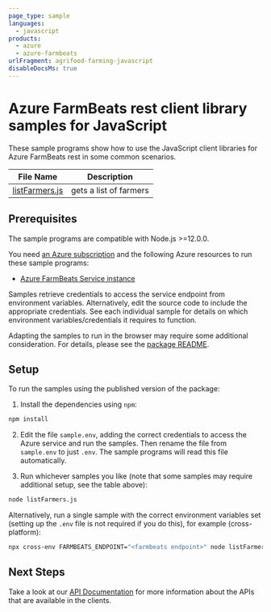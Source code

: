 ```yaml
---
page_type: sample
languages:
  - javascript
products:
  - azure
  - azure-farmbeats
urlFragment: agrifood-farming-javascript
disableDocsMs: true
---
```


# Azure FarmBeats rest client library samples for JavaScript

These sample programs show how to use the JavaScript client libraries for Azure FarmBeats rest in some common scenarios.

| **File Name**                 | **Description**        |
| ----------------------------- | ---------------------- |
| [listFarmers.js][listfarmers] | gets a list of farmers |

## Prerequisites

The sample programs are compatible with Node.js >=12.0.0.

You need [an Azure subscription][freesub] and the following Azure resources to run these sample programs:

- [Azure FarmBeats Service instance][createinstance_azurefarmbeatsserviceinstance]

Samples retrieve credentials to access the service endpoint from environment variables. Alternatively, edit the source code to include the appropriate credentials. See each individual sample for details on which environment variables/credentials it requires to function.

Adapting the samples to run in the browser may require some additional consideration. For details, please see the [package README][package].

## Setup

To run the samples using the published version of the package:

1. Install the dependencies using `npm`:

```bash
npm install
```

2. Edit the file `sample.env`, adding the correct credentials to access the Azure service and run the samples. Then rename the file from `sample.env` to just `.env`. The sample programs will read this file automatically.

3. Run whichever samples you like (note that some samples may require additional setup, see the table above):

```bash
node listFarmers.js
```

Alternatively, run a single sample with the correct environment variables set (setting up the `.env` file is not required if you do this), for example (cross-platform):

```bash
npx cross-env FARMBEATS_ENDPOINT="<farmbeats endpoint>" node listFarmers.js
```

## Next Steps

Take a look at our [API Documentation][apiref] for more information about the APIs that are available in the clients.

[listfarmers]: https://github.com/Azure/azure-sdk-for-js/blob/master/sdk/agrifood/agrifood-farming-rest/samples/v1/javascript/listFarmers.js
[apiref]: https://docs.microsoft.com/javascript/api/?term=farmbeats
[freesub]: https://azure.microsoft.com/free/
[createinstance_azurefarmbeatsserviceinstance]: https://docs.microsoft.com/azure/industry/agriculture/install-azure-farmbeats
[package]: https://github.com/Azure/azure-sdk-for-js/tree/master/sdk/agrifood/agrifood-farming-rest/README.md

